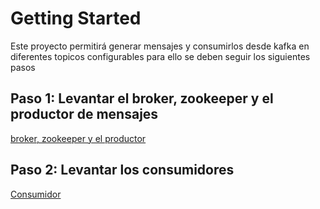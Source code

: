 # Getting Started

Este proyecto permitirá generar mensajes y consumirlos desde kafka en diferentes topicos configurables para ello se deben seguir los siguientes pasos

## Paso 1: Levantar el broker, zookeeper y el productor de mensajes

[broker, zookeeper y el productor](https://github.com/LeandroFiaschetti/kafka-worshop/tree/master/consumer)

## Paso 2: Levantar los consumidores

[Consumidor](https://github.com/LeandroFiaschetti/kafka-worshop/tree/master/consumer)
